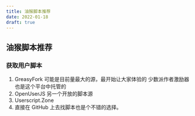 ```yaml
---
title: 油猴脚本推荐
date: 2022-01-18
draft: true
---
```


## 油猴脚本推荐

### 获取用户脚本

1. GreasyFork 可能是目前量最大的源，最开始让大家体验的 少数派作者激励器 也是这个平台中托管的
1. OpenUserJS 另一个开放的脚本源
1. Userscript.Zone
1. 直接在 GitHub 上去找脚本也是个不错的选择。
